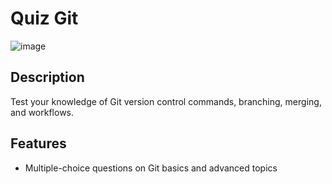 # Quiz Git
![image](https://github.com/user-attachments/assets/1661a777-03c8-4ae1-b171-a52b09968211)

## Description
Test your knowledge of Git version control commands, branching, merging, and workflows.

## Features
- Multiple-choice questions on Git basics and advanced topics
